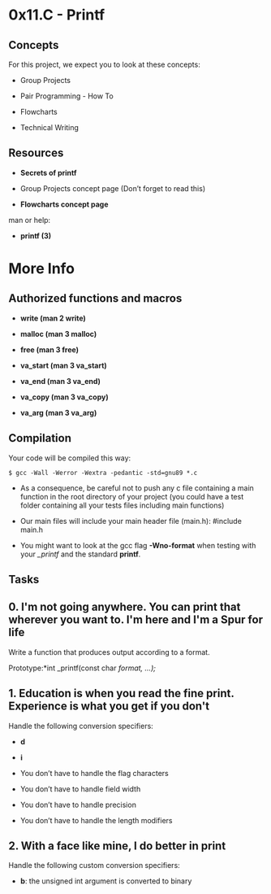 # 0x11.C - Printf
## Concepts
For this project, we expect you to look at these concepts:

- Group Projects

- Pair Programming - How To

- Flowcharts

- Technical Writing
## Resources
- **Secrets of printf**

- Group Projects concept page (Don’t forget to read this)

- **Flowcharts concept page**

man or help:

- **printf (3)**
# More Info
## Authorized functions and macros
- **write (man 2 write)**

- **malloc (man 3 malloc)**

- **free (man 3 free)**

- **va_start (man 3 va_start)**

- **va_end (man 3 va_end)**

- **va_copy (man 3 va_copy)**

- **va_arg (man 3 va_arg)**
## Compilation
Your code will be compiled this way:
~~~~
$ gcc -Wall -Werror -Wextra -pedantic -std=gnu89 *.c
~~~~
- As a consequence, be careful not to push any c file containing a main function in the root directory of your project (you could have a test folder containing all your tests files including main functions)

- Our main files will include your main header file (main.h): #include main.h

- You might want to look at the gcc flag **-Wno-format** when testing with your *_printf* and the standard **printf**.
## Tasks
## 0. I'm not going anywhere. You can print that wherever you want to. I'm here and I'm a Spur for life
Write a function that produces output according to a format.

Prototype:*int _printf(const char *format, ...);*
## 1. Education is when you read the fine print. Experience is what you get if you don't
Handle the following conversion specifiers:
- **d**

- **i**

- You don’t have to handle the flag characters

- You don’t have to handle field width

- You don’t have to handle precision

- You don’t have to handle the length modifiers
## 2. With a face like mine, I do better in print
Handle the following custom conversion specifiers:

- **b**: the unsigned int argument is converted to binary

